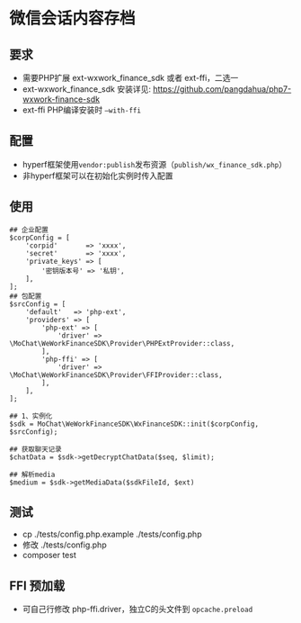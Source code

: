 # 微信会话内容存档

## 要求
* 需要PHP扩展 ext-wxwork_finance_sdk 或者 ext-ffi，二选一
* ext-wxwork_finance_sdk 安装详见: https://github.com/pangdahua/php7-wxwork-finance-sdk
* ext-ffi PHP编译安装时 `—with-ffi`

## 配置
* hyperf框架使用`vendor:publish`发布资源（`publish/wx_finance_sdk.php`）
* 非hyperf框架可以在初始化实例时传入配置

## 使用
```
## 企业配置
$corpConfig = [
    'corpid'       => 'xxxx',
    'secret'       => 'xxxx',
    'private_keys' => [
        '密钥版本号' => '私钥',
    ],
];
## 包配置
$srcConfig = [
    'default'   => 'php-ext',
    'providers' => [
        'php-ext' => [
            'driver' => \MoChat\WeWorkFinanceSDK\Provider\PHPExtProvider::class,
        ],
        'php-ffi' => [
            'driver' => \MoChat\WeWorkFinanceSDK\Provider\FFIProvider::class,
        ],
    ],
];

## 1、实例化
$sdk = MoChat\WeWorkFinanceSDK\WxFinanceSDK::init($corpConfig, $srcConfig);

## 获取聊天记录
$chatData = $sdk->getDecryptChatData($seq, $limit);

## 解析media
$medium = $sdk->getMediaData($sdkFileId, $ext)
```

## 测试
* cp ./tests/config.php.example ./tests/config.php
* 修改 ./tests/config.php
* composer test

## FFI 预加载
* 可自己行修改 php-ffi.driver，独立C的头文件到 `opcache.preload`